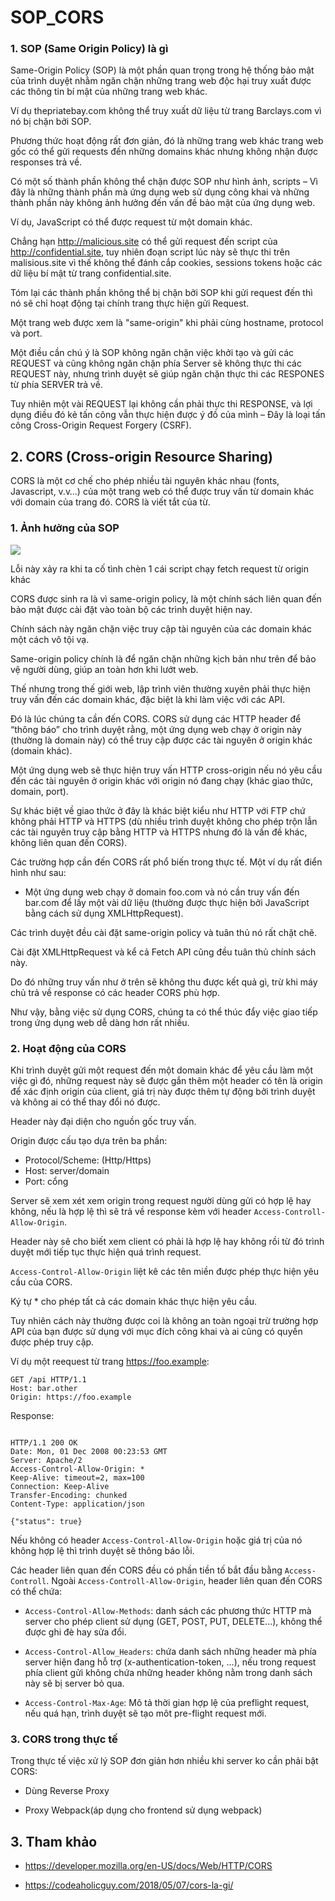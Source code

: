 # SOP_CORS

### 1. SOP (Same Origin Policy) là gì

Same-Origin Policy (SOP) là một phần quan trọng trong hệ thống bảo mật của trình duyệt nhằm ngăn chặn những trang web độc hại truy xuất được các thông tin bí mật của những trang web khác. 

Ví dụ thepriatebay.com không thể truy xuất dữ liệu từ trang Barclays.com vì nó bị chặn bởi SOP.

Phương thức hoạt động rất đơn giản, đó là những trang web khác trang web gốc có thể gửi requests đến những domains khác nhưng không nhận được responses trả về. 

Có một số thành phần không thể chặn được SOP như hình ảnh, scripts – Vì đây là những thành phần mà ứng dụng web sử dụng công khai và những thành phần này không ảnh hưởng đến vấn đề bảo mật của ứng dụng web.

Ví dụ, JavaScript có thể được request từ một domain khác. 

Chẳng hạn http://malicious.site có thể gửi request đến script của http://confidential.site, tuy nhiên đoạn script lúc này sẽ thực thi trên malisious.site vì thế không thể đánh cắp cookies, sessions tokens hoặc các dữ liệu bí mật từ trang confidential.site.

Tóm lại các thành phần không thể bị chặn bởi SOP khi gửi request đến thì nó sẽ chỉ hoạt động tại chính trang thực hiện gửi Request.

Một trang web được xem là "same-origin" khi phải cùng hostname, protocol và port.


Một điều cần chú ý là SOP không ngăn chặn việc khởi tạo và gửi các REQUEST và cũng không ngăn chặn phía Server sẽ không thực thi các REQUEST này, nhưng trình duyệt sẽ giúp ngăn chặn thực thi các RESPONES từ phía SERVER trả về. 

Tuy nhiên một vài REQUEST lại không cần phải thực thi RESPONSE, và lợi dụng điều đó kẻ tấn công vẫn thực hiện được ý đồ của mình – Đây là loại tấn công Cross-Origin Request Forgery (CSRF).

## 2. CORS (Cross-origin Resource Sharing)

CORS là một cơ chế cho phép nhiều tài nguyên khác nhau (fonts, Javascript, v.v…) của một trang web có thể được truy vấn từ domain khác với domain của trang đó. CORS là viết tắt của từ.

### 1. Ảnh hưởng của SOP

![](https://i.imgur.com/IOerKiq.png)

Lỗi này xảy ra khi ta cố tình chèn 1 cái script chạy fetch request từ origin khác

CORS được sinh ra là vì same-origin policy, là một chính sách liên quan đến bảo mật được cài đặt vào toàn bộ các trình duyệt hiện nay. 

Chính sách này ngăn chặn việc truy cập tài nguyên của các domain khác một cách vô tội vạ.

Same-origin policy chính là để ngăn chặn những kịch bản như trên để bảo vệ người dùng, giúp an toàn hơn khi lướt web. 

Thế nhưng trong thế giới web, lập trình viên thường xuyên phải thực hiện truy vấn đến các domain khác, đặc biệt là khi làm việc với các API.

Đó là lúc chúng ta cần đến CORS. CORS sử dụng các HTTP header để “thông báo” cho trình duyệt rằng, một ứng dụng web chạy ở origin này (thường là domain này) có thể truy cập được các tài nguyên ở origin khác (domain khác).

Một ứng dụng web sẽ thực hiện truy vấn HTTP cross-origin nếu nó yêu cầu đến các tài nguyên ở origin khác với origin nó đang chạy (khác giao thức, domain, port). 

Sự khác biệt về giao thức ở đây là khác biệt kiểu như HTTP với FTP chứ không phải HTTP và HTTPS (dù nhiều trình duyệt không cho phép trộn lẫn các tài nguyên truy cập bằng HTTP và HTTPS nhưng đó là vấn đề khác, không liên quan đến CORS).

Các trường hợp cần đến CORS rất phổ biến trong thực tế. Một ví dụ rất điển hình như sau: 

* Một ứng dụng web chạy ở domain foo.com và nó cần truy vấn đến bar.com để lấy một vài dữ liệu (thường được thực hiện bởi JavaScript bằng cách sử dụng XMLHttpRequest).

Các trình duyệt đều cài đặt same-origin policy và tuân thủ nó rất chặt chẽ. 

Cài đặt XMLHttpRequest và kể cả Fetch API cũng đều tuân thủ chính sách này. 

Do đó những truy vấn như ở trên sẽ không thu được kết quả gì, trừ khi máy chủ trả về response có các header CORS phù hợp.

Như vậy, bằng việc sử dụng CORS, chúng ta có thể thúc đẩy việc giao tiếp trong ứng dụng web dễ dàng hơn rất nhiều.

### 2. Hoạt động của CORS

Khi trình duyệt gửi một request đến một domain khác để yêu cầu làm một việc gì đó, những request này sẽ được gắn thêm một header có tên là origin để xác định origin của client, giá trị này được thêm tự động bởi trình duyệt và không ai có thể thay đổi nó được. 

Header này đại diện cho nguồn gốc truy vấn.

Origin được cấu tạo dựa trên ba phần:

* Protocol/Scheme: (Http/Https)
* Host: server/domain
* Port: cổng

Server sẽ xem xét xem origin trong request người dùng gửi có hợp lệ hay không, nếu là hợp lệ thì sẽ trả về response kèm với header `Access-Controll-Allow-Origin`. 

Header này sẽ cho biết xem client có phải là hợp lệ hay không rồi từ đó trình duyệt mới tiếp tục thực hiện quá trình request. 

`Access-Control-Allow-Origin` liệt kê các tên miền được phép thực hiện yêu cầu của CORS. 

Ký tự * cho phép tất cả các domain khác thực hiện yêu cầu. 

Tuy nhiên cách này thường được coi là không an toàn ngoại trừ trường hợp API của bạn được sử dụng với mục đích công khai và ai cũng có quyền được phép truy cập.

Ví dụ một reequest từ trang https://foo.example:

```http
GET /api HTTP/1.1
Host: bar.other
Origin: https://foo.example
```

Response:

```http

HTTP/1.1 200 OK
Date: Mon, 01 Dec 2008 00:23:53 GMT
Server: Apache/2
Access-Control-Allow-Origin: *
Keep-Alive: timeout=2, max=100
Connection: Keep-Alive
Transfer-Encoding: chunked
Content-Type: application/json

{"status": true}
```

Nếu không có header `Access-Control-Allow-Origin` hoặc giá trị của nó không hợp lệ thì trình duyệt sẽ thông báo lỗi.

Các header liên quan đến CORS đều có phần tiền tố bắt đầu bằng `Access-Controll`. Ngoài `Access-Controll-Allow-Origin`, header liên quan đến CORS có thể chứa:

* `Access-Control-Allow-Methods`: danh sách các phương thức HTTP mà server cho phép client sử dụng (GET, POST, PUT, DELETE...), không thể được ghi đè hay sửa đổi.

* `Access-Control-Allow_Headers`: chứa danh sách những header mà phía server hiện đang hỗ trợ (x-authentication-token, ...), nếu trong request phía client gửi không chứa những header không nằm trong danh sách này sẽ bị server bỏ qua.

* `Access-Control-Max-Age`: Mô tả thời gian hợp lệ của preflight request, nếu quá hạn, trình duyệt sẽ tạo môt pre-flight request mới.

### 3. CORS trong thực tế

Trong thực tế việc xử lý SOP đơn giản hơn nhiều khi server ko cần phải bật CORS:

* Dùng Reverse Proxy

* Proxy Webpack(áp dụng cho frontend sử dụng webpack)

## 3. Tham khảo

* https://developer.mozilla.org/en-US/docs/Web/HTTP/CORS

* https://codeaholicguy.com/2018/05/07/cors-la-gi/